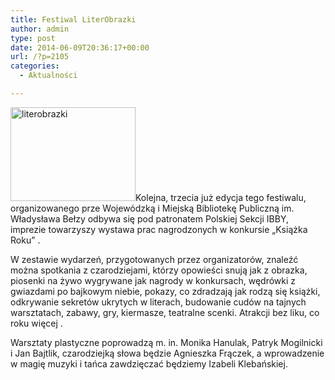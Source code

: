 ```yaml
---
title: Festiwal LiterObrazki
author: admin
type: post
date: 2014-06-09T20:36:17+00:00
url: /?p=2105
categories:
  - Aktualności

---
```

<img class="alignleft wp-image-2106 size-full" src="http://www.ibby.pl/wp-content/uploads/2014/06/literobrazki.jpg" alt="literobrazki" width="200" height="150" srcset="http://www.ibby.pl/wp-content/uploads/2014/06/literobrazki.jpg 200w, http://www.ibby.pl/wp-content/uploads/2014/06/literobrazki-133x100.jpg 133w" sizes="(max-width: 200px) 100vw, 200px" />Kolejna, trzecia już edycja tego festiwalu, organizowanego prze Wojewódzką i Miejską Bibliotekę Publiczną im. Władysława Bełzy odbywa się pod patronatem Polskiej Sekcji IBBY, imprezie towarzyszy wystawa prac nagrodzonych w konkursie „Książka Roku” .

<!--more-->

W zestawie wydarzeń, przygotowanych przez organizatorów, znaleźć można spotkania z czarodziejami, którzy opowieści snują jak z obrazka, piosenki na żywo wygrywane jak nagrody w konkursach, wędrówki z gwiazdami po bajkowym niebie, pokazy, co zdradzają jak rodzą się książki, odkrywanie sekretów ukrytych w literach, budowanie cudów na tajnych warsztatach, zabawy, gry, kiermasze, teatralne scenki. Atrakcji bez liku, co roku więcej .

Warsztaty plastyczne poprowadzą m. in. Monika Hanulak, Patryk Mogilnicki i Jan Bajtlik, czarodziejką słowa będzie Agnieszka Frączek, a wprowadzenie w magię muzyki i tańca zawdzięczać będziemy Izabeli Klebańskiej.